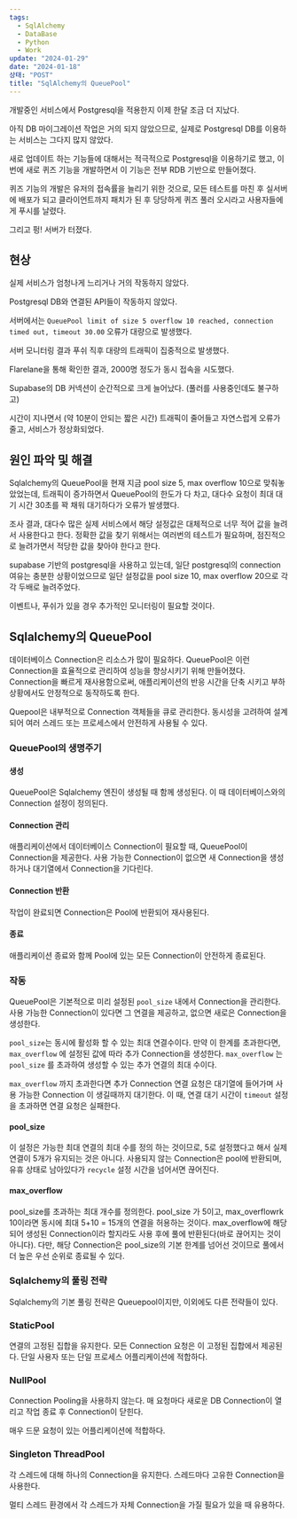 ```yaml
---
tags:
  - SqlAlchemy
  - DataBase
  - Python
  - Work
update: "2024-01-29"
date: "2024-01-18"
상태: "POST"
title: "SqlAlchemy의 QueuePool"
---
```

개발중인 서비스에서 Postgresql을 적용한지 이제 한달 조금 더 지났다. 

아직 DB 마이그레이션 작업은 거의 되지 않았으므로, 실제로 Postgresql DB를 이용하는 서비스는 그다지 많지 않았다. 

새로 업데이트 하는 기능들에 대해서는 적극적으로 Postgresql을 이용하기로 했고, 이번에 새로 퀴즈 기능을 개발하면서 이 기능은 전부 RDB 기반으로 만들어졌다. 

퀴즈 기능의 개발은 유저의 접속률을 늘리기 위한 것으로, 모든 테스트를 마친 후 실서버에 배포가 되고 클라이언트까지 패치가 된 후 당당하게 퀴즈 풀러 오시라고 사용자들에게 푸시를 날렸다. 

그리고 펑! 서버가 터졌다. 

## 현상

실제 서비스가 엄청나게 느리거나 거의 작동하지 않았다. 

Postgresql DB와 연결된 API들이 작동하지 않았다. 

서버에서는 `QueuePool limit of size 5 overflow 10 reached, connection timed out, timeout 30.00` 오류가 대량으로 발생했다. 

서버 모니터링 결과 푸쉬 직후 대량의 트래픽이 집중적으로 발생했다. 

Flarelane을 통해 확인한 결과, 2000명 정도가 동시 접속을 시도했다. 

Supabase의 DB 커넥션이 순간적으로 크게 늘어났다. (풀러를 사용중인데도 불구하고)



시간이 지나면서 (약 10분이 안되는 짧은 시간) 트래픽이 줄어들고 자연스럽게 오류가 줄고, 서비스가 정상화되었다. 

## 원인 파악 및 해결

Sqlalchemy의 QueuePool을 현재 지금 pool size 5, max overflow 10으로 맞춰놓았었는데, 트래픽이 증가하면서 QueuePool의 한도가 다 차고, 대다수 요청이 최대 대기 시간 30초를 꽉 채워 대기하다가 오류가 발생했다. 

조사 결과, 대다수 많은 실제 서비스에서 해당 설정값은 대체적으로 너무 적어 값을 늘려서 사용한다고 한다. 정확한 값을 찾기 위해서는 여러번의 테스트가 필요하며, 점진적으로 늘려가면서 적당한 값을 찾아야 한다고 한다. 

supabase 기반의 postgresql을 사용하고 있는데, 일단 postgresql의 connection 여유는 충분한 상황이었으므로 일단 설정값을 pool size 10, max overflow 20으로 각각 두배로 늘려주었다. 

이벤트나, 푸쉬가 있을 경우 추가적인 모니터링이 필요할 것이다. 

## Sqlalchemy의 QueuePool

데이터베이스 Connection은 리소스가 많이 필요하다. QueuePool은 이런 Connection을 효율적으로 관리하여 성능을 향상시키기 위해 만들어졌다. Connection을 빠르게 재사용함으로써, 애플리케이션의 반응 시간을 단축 시키고 부하 상황에서도 안정적으로 동작하도록 한다. 

Quepool은 내부적으로 Connection 객체들을 큐로 관리한다. 동시성을 고려하여 설계되어 여러 스레드 또는 프로세스에서 안전하게 사용될 수 있다. 

### QueuePool의 생명주기 

#### 생성

QueuePool은 Sqlalchemy 엔진이 생성될 때 함께 생성된다. 이 때 데이터베이스와의 Connection 설정이 정의된다. 

#### Connection 관리 

애플리케이션에서 데이터베이스 Connection이 필요할 때, QueuePool이 Connection을 제공한다. 사용 가능한 Connection이 없으면 새 Connection을 생성하거나 대기열에서 Connection을 기다린다. 

#### Connection 반환

작업이 완료되면 Connection은 Pool에 반환되어 재사용된다. 

#### 종료

애플리케이션 종료와 함께 Pool에 있는 모든 Connection이 안전하게 종료된다. 

### 작동

QueuePool은 기본적으로 미리 설정된 `pool_size` 내에서 Connection을 관리한다. 사용 가능한 Connection이 있다면 그 연결을 제공하고, 없으면 새로은 Connection을 생성한다. 

`pool_size`는 동시에 활성화 할 수 있는 최대 연결수이다. 만약 이 한계를 초과한다면, `max_overflow` 에 설정된 값에 따라 추가 Connection을 생성한다. `max_overflow` 는 `pool_size` 를 초과하여 생성할 수 있는 추가 연결의 최대 수이다. 

`max_overflow` 까지 초과한다면 추가 Connection 연결 요청은 대기열에 들어가며 사용 가능한 Connection 이 생길때까지 대기한다. 이 때, 연결 대기 시간이 `timeout` 설정을 초과하면 연결 요청은 실패한다. 

#### pool_size

이 설정은 가능한 최대 연결의 최대 수를 정의 하는 것이므로, 5로 설정했다고 해서 실제 연결이 5개가 유지되는 것은 아니다. 사용되지 않는 Connection은 pool에 반환되며, 유휴 상태로 남아있다가 `recycle` 설정 시간을 넘어서면 끊어진다. 

#### max_overflow

pool_size를 초과하는 최대 개수를 정의한다. pool_size 가 5이고, max_overflowrk 10이라면 동시에 최대 5+10 = 15개의 연결을 허용하는 것이다. max_overflow에 해당되어 생성된 Connection이라 할지라도 사용 후에 풀에 반환된다(바로 끊어지는 것이 아니다). 다만, 해당 Connection은 pool_size의 기본 한계를 넘어선 것이므로 풀에서 더 높은 우선 순위로 종료될 수 있다. 

### Sqlalchemy의 풀링 전략

Sqlalchemy의 기본 풀링 전략은 Queuepool이지만, 이외에도 다른 전략들이 있다. 

### StaticPool

연결의 고정된 집합을 유지한다. 모든 Connection 요청은 이 고정된 집합에서 제공된다. 단일 사용자 또는 단일 프로세스 어플리케이션에 적합하다. 

### NullPool

Connection Pooling을 사용하지 않는다. 매 요청마다 새로운 DB Connection이 열리고 작업 종료 후 Connection이 닫힌다. 

매우 드문 요청이 있는 어플리케이션에 적합하다. 

### Singleton ThreadPool

각 스레드에 대해 하나의 Connection을 유지한다. 스레드마다 고유한 Connection을 사용한다. 

멀티 스레드 환경에서 각 스레드가 자체 Connection을 가질 필요가 있을 때 유용하다. 



